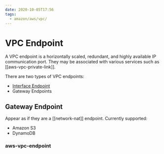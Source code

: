 ```yaml
---
date: 2020-10-05T17:56
tags:
  - amazon/aws/vpc/
---
```


# VPC Endpoint


A VPC endpoint is a horizontally scaled, redundant, and highly available IP communication port. They may be associated
with various services such as [[aws-vpc-private-link]].

There are two types of VPC endpoints:
* [Interface Endpoint](aws-vpc-interface-endpoint)
* Gateway Endpoints


## Gateway Endpoint

Appear as if they are a [[network-nat]] endpoint. Currently supported:
* Amazon S3
* DynamoDB

### aws-vpc-endpoint